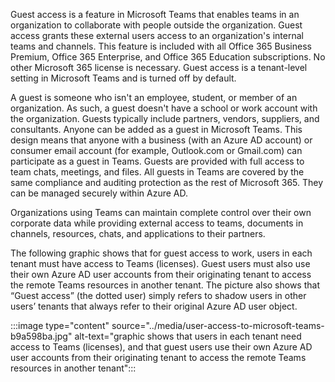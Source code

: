 Guest access is a feature in Microsoft Teams that enables teams in an organization to collaborate with people outside the organization. Guest access grants these external users access to an organization's internal teams and channels. This feature is included with all Office 365 Business Premium, Office 365 Enterprise, and Office 365 Education subscriptions. No other Microsoft 365 license is necessary. Guest access is a tenant-level setting in Microsoft Teams and is turned off by default.

A guest is someone who isn't an employee, student, or member of an organization. As such, a guest doesn't have a school or work account with the organization. Guests typically include partners, vendors, suppliers, and consultants. Anyone can be added as a guest in Microsoft Teams. This design means that anyone with a business (with an Azure AD account) or consumer email account (for example, Outlook.com or Gmail.com) can participate as a guest in Teams. Guests are provided with full access to team chats, meetings, and files. All guests in Teams are covered by the same compliance and auditing protection as the rest of Microsoft 365. They can be managed securely within Azure AD.

Organizations using Teams can maintain complete control over their own corporate data while providing external access to teams, documents in channels, resources, chats, and applications to their partners.

The following graphic shows that for guest access to work, users in each tenant must have access to Teams (licenses). Guest users must also use their own Azure AD user accounts from their originating tenant to access the remote Teams resources in another tenant. The picture also shows that “Guest access” (the dotted user) simply refers to shadow users in other users’ tenants that always refer to their original Azure AD user object.

:::image type="content" source="../media/user-access-to-microsoft-teams-b9a598ba.jpg" alt-text="graphic shows that users in each tenant need access to Teams (licenses), and that guest users use their own Azure AD user accounts from their originating tenant to access the remote Teams resources in another tenant":::
